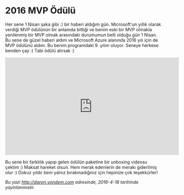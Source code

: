 # 2016 MVP Ödülü 

Her sene 1 Nisan şaka gibi :) bir haberi aldığım gün. Microsoft'un yıllık olarak verdiği MVP ödülünün bir anlamda bittiği ve benim eski bir MVP olmakla yenilenmiş bir MVP olmak arasındaki durumumun belli olduğu gün 1 Nisan. Bu sene de güzel haberi aldım ve Microsoft Azure alanında 2016 yılı için de MVP ödülünü aldım. Bu benim programdaki 9. yılım oluyor. Seneye herkese benden çay :) Tabi ödülü alırsak :)

<iframe width="560" height="315" src="https://www.youtube.com/embed/nfWL1SwF850" frameborder="0" allowfullscreen></iframe>

Bu sene bir farklılık yapıp gelen ödülün paketine bir unboxing videosu çektim :) Maksat hareket olsun. Hem merak edenlerin de merakı giderilmiş olur :) Dokuz yıldır beni yalnız bırakmadığınız için hepinize çok teşekkürler!


*Bu yazi http://daron.yondem.com adresinde, 2016-4-18 tarihinde yayinlanmistir.*